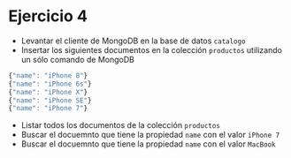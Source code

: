 # Ejercicio 4

* Levantar el cliente de MongoDB en la base de datos `catalogo`
* Insertar los siguientes documentos en la colección `productos` utilizando un sólo comando de MongoDB 
```js
{"name": "iPhone 8"}
{"name": "iPhone 6s"}
{"name": "iPhone X"}
{"name": "iPhone SE"}
{"name": "iPhone 7"}
```
* Listar todos los documentos de la colección `productos`
* Buscar el docuemnto que tiene la propiedad `name` con el valor `iPhone 7`
* Buscar el docuemnto que tiene la propiedad `name` con el valor `MacBook`
